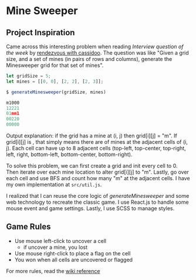# Mine Sweeper

## Project Inspiration

Came across this interesting problem when reading _Interview question of the week_ by [rendezvous with cassidoo](https://buttondown.email/cassidoo/archive/we-need-to-do-a-better-job-of-putting-ourselves/). The question was like "Given a grid size, and a set of mines (in pairs of rows and columns), generate the Minesweeper grid for that set of mines".

```js
let gridSize = 5;
let mines = [[0, 0], [2, 2], [2, 3]];

$ generateMinesweeper(gridSize, mines)

m1000
12221
01mm1
00220
00000
```

Output explanation: if the grid has a mine at (i, j) then grid[i][j] = "m". If grid[i][j] is <number>, that simply means there are <number> of mines at the adjacent cells of (i, j). Each cell can have up to 8 adjacent cells (top-left, top-center, top-right, left, right, bottom-left, bottom-center, bottom-right).

To solve this problem, we can first create a grid and init every cell to 0. Then iterate over each mine location to alter grid[i][j] to "m". Lastly, go over each cell and use BFS and count how many "m" at the adjacent cells. I have my own implementation at `src/util.js`.

I realized that I can reuse the core logic of _generateMinesweeper_ and some web technology to recreate the classic game. I use React.js to handle some mouse event and game settings. Lastly, I use SCSS to manage styles.

## Game Rules

- Use mouse left-click to uncover a cell
  - if uncover a mine, you lost
- Use mouse right-click to place a flag on the cell
- You won when all cells are uncovered or flagged

For more rules, read the [wiki reference](<https://en.wikipedia.org/wiki/Minesweeper_(video_game)>)
